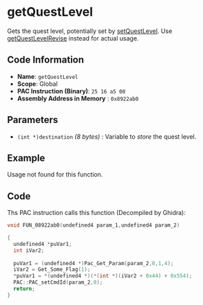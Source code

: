 # getQuestLevel

Gets the quest level, potentially set by [setQuestLevel](./setquestlevel.md). Use [getQuestLevelRevise](./getquestlevelrevise.md) instead for actual usage.

## Code Information

- **Name**: `getQuestLevel`
- **Scope**: Global
- **PAC Instruction (Binary)**: `25 16 a5 00`
- **Assembly Address in Memory** : `0x8922ab0`

## Parameters

- `(int *)destination` *(8 bytes)* : Variable to *store* the quest level.

## Example

Usage not found for this function.

## Code

Ths PAC instruction calls this function (Decompiled by Ghidra):

```c
void FUN_08922ab0(undefined4 param_1,undefined4 param_2)

{
  undefined4 *puVar1;
  int iVar2;
  
  puVar1 = (undefined4 *)Pac_Get_Param(param_2,0,1,4);
  iVar2 = Get_Some_Flag(1);
  *puVar1 = *(undefined4 *)(*(int *)(iVar2 + 0x44) + 0x554);
  PAC::PAC_setCmdId(param_2,0);
  return;
}
```

